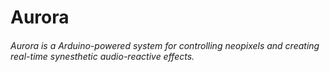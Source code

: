 # Aurora

###### Aurora is a Arduino-powered system for controlling neopixels and creating real-time synesthetic audio-reactive effects.
